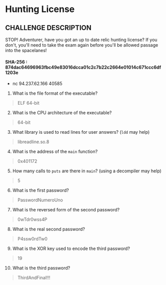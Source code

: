 # Hunting License
## CHALLENGE DESCRIPTION
STOP! Adventurer, have you got an up to date relic hunting license? If you don't, you'll need to take the exam again before you'll be allowed passage into the spacelanes!

#### SHA-256 : 874dac64696963fbc49e83016dcca01c2c7b22c2664e01014c671ccc6df1203e 

- nc 94.237.62.166 40585  

1. What is the file format of the executable?
> ELF 64-bit

2.  What is the CPU architecture of the executable?
> 64-bit

3. What library is used to read lines for user answers? (`ldd` may help)
> libreadline.so.8
                                                                                                                                                              
4. What is the address of the `main` function?                                                                                                                   
> 0x401172                                                                                                                                                    
                                                                                                                                                              
5. How many calls to `puts` are there in `main`? (using a decompiler may help)                                                                                   
> 5                                                                                                                                                           
                                                                                                                                                              
6. What is the first password?                                                                                                                                   
> PasswordNumeroUno                                                                                                                                           
                                                                                                                                                              
7. What is the reversed form of the second password?                                                                                                             
> 0wTdr0wss4P                                                                                                                                                 
                                                                                                                                                              
8. What is the real second password?                                                                                                                             
> P4ssw0rdTw0                                                                                                                                                 
                                                                                                                                                              
9. What is the XOR key used to encode the third password?                                                                                                        
> 19                                                                                                                                                          
                                                                                                                                                              
10. What is the third password?                                                                                                                                   
> ThirdAndFinal!!!                                                                                                                                            
